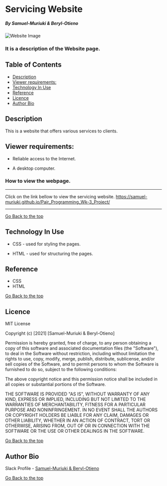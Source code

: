 # Servicing Website

##### By Samuel-Muriuki & Beryl-Otieno

![Website Image](imgs/project.png)
### It is a description of the Website page.

## Table of Contents

+ [Description](#Description)
+ [Viewer requirements:](#Viewer-requirements)
+ [Technology In Use](#technology-in-use)
+ [Reference](#reference)
+ [Licence](#licence)
+ [Author Bio](#author-bio)

## Description
<p>This is a website that offers various services to clients.</p>

## Viewer requirements:

* Reliable access to the Internet.

* A desktop computer.

### How to view the webpage.
****
Click on the link bellow to view the servicing website.
https://samuel-muriuki.github.io/Pair_Programming_Wk-3_Project/
****
[Go Back to the top](#servicing-website)
## Technology In Use

* CSS - used for styling the pages.

* HTML - used for structuring the pages.

## Reference
* CSS
* HTML

[Go Back to the top](#servicing-website)

## Licence

MIT License

Copyright (c) [2021] [Samuel-Muriuki & Beryl-Otieno]

Permission is hereby granted, free of charge, to any person obtaining a copy
of this software and associated documentation files (the "Software"), to deal
in the Software without restriction, including without limitation the rights
to use, copy, modify, merge, publish, distribute, sublicense, and/or sell
copies of the Software, and to permit persons to whom the Software is
furnished to do so, subject to the following conditions:

The above copyright notice and this permission notice shall be included in all
copies or substantial portions of the Software.

THE SOFTWARE IS PROVIDED "AS IS", WITHOUT WARRANTY OF ANY KIND, EXPRESS OR
IMPLIED, INCLUDING BUT NOT LIMITED TO THE WARRANTIES OF MERCHANTABILITY,
FITNESS FOR A PARTICULAR PURPOSE AND NONINFRINGEMENT. IN NO EVENT SHALL THE
AUTHORS OR COPYRIGHT HOLDERS BE LIABLE FOR ANY CLAIM, DAMAGES OR OTHER
LIABILITY, WHETHER IN AN ACTION OF CONTRACT, TORT OR OTHERWISE, ARISING FROM,
OUT OF OR IN CONNECTION WITH THE SOFTWARE OR THE USE OR OTHER DEALINGS IN THE
SOFTWARE.

[Go Back to the top](#servicing-website)

## Author Bio

Slack Profile - [Samuel-Muriuki & Beryl-Otieno](https://app.slack.com/)

[Go Back to the top](#servicing-website)
